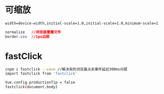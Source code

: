 # 可缩放

```html
width=device-width,initial-scale=1.0,initial-scale=1.0,minimum-scale=1.0,maximum-scale=1.0,user-scalable=no
```

```css
normalize	//浏览器重置文件
border.css	//1px边框
```

# fastClick

```bash
cnpm i fastclick --save	//解决有的浏览器点击事件延迟300ms问题
import fastclick from 'fastclick'

Vue.config.productionTip = false
fastclick(document.body)
```

